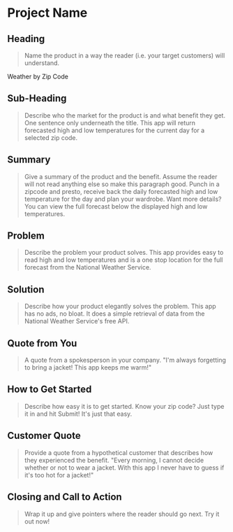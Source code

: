 # Project Name #

<!--
> This material was originally posted [here](http://www.quora.com/What-is-Amazons-approach-to-product-development-and-product-management). It is reproduced here for posterities sake.

There is an approach called "working backwards" that is widely used at Amazon. They work backwards from the customer, rather than starting with an idea for a product and trying to bolt customers onto it. While working backwards can be applied to any specific product decision, using this approach is especially important when developing new products or features.

For new initiatives a product manager typically starts by writing an internal press release announcing the finished product. The target audience for the press release is the new/updated product's customers, which can be retail customers or internal users of a tool or technology. Internal press releases are centered around the customer problem, how current solutions (internal or external) fail, and how the new product will blow away existing solutions.

If the benefits listed don't sound very interesting or exciting to customers, then perhaps they're not (and shouldn't be built). Instead, the product manager should keep iterating on the press release until they've come up with benefits that actually sound like benefits. Iterating on a press release is a lot less expensive than iterating on the product itself (and quicker!).

If the press release is more than a page and a half, it is probably too long. Keep it simple. 3-4 sentences for most paragraphs. Cut out the fat. Don't make it into a spec. You can accompany the press release with a FAQ that answers all of the other business or execution questions so the press release can stay focused on what the customer gets. My rule of thumb is that if the press release is hard to write, then the product is probably going to suck. Keep working at it until the outline for each paragraph flows.

Oh, and I also like to write press-releases in what I call "Oprah-speak" for mainstream consumer products. Imagine you're sitting on Oprah's couch and have just explained the product to her, and then you listen as she explains it to her audience. That's "Oprah-speak", not "Geek-speak".

Once the project moves into development, the press release can be used as a touchstone; a guiding light. The product team can ask themselves, "Are we building what is in the press release?" If they find they're spending time building things that aren't in the press release (overbuilding), they need to ask themselves why. This keeps product development focused on achieving the customer benefits and not building extraneous stuff that takes longer to build, takes resources to maintain, and doesn't provide real customer benefit (at least not enough to warrant inclusion in the press release).
 -->

## Heading ##
  > Name the product in a way the reader (i.e. your target customers) will understand.

  Weather by Zip Code

## Sub-Heading ##
  > Describe who the market for the product is and what benefit they get. One sentence only underneath the title.
  This app will return forecasted high and low temperatures for the current day for a selected zip code.

## Summary ##
  > Give a summary of the product and the benefit. Assume the reader will not read anything else so make this paragraph good.
  Punch in a zipcode and presto, receive back the daily forecasted high and low temperature for the day and plan your wardrobe. Want more details? You can view the full forecast below the displayed high and low temperatures.

## Problem ##
  > Describe the problem your product solves.
  This app provides easy to read high and low temperatures and is a one stop location for the full forecast from the National Weather Service.

## Solution ##
  > Describe how your product elegantly solves the problem.
  This app has no ads, no bloat. It does a simple retrieval of data from the National Weather Service's free API.

## Quote from You ##
  > A quote from a spokesperson in your company.
  "I'm always forgetting to bring a jacket! This app keeps me warm!"

## How to Get Started ##
  > Describe how easy it is to get started.
  Know your zip code? Just type it in and hit Submit! It's just that easy.

## Customer Quote ##
  > Provide a quote from a hypothetical customer that describes how they experienced the benefit.
  "Every morning, I cannot decide whether or not to wear a jacket. With this app I never have to guess if it's too hot for a jacket!"

## Closing and Call to Action ##
  > Wrap it up and give pointers where the reader should go next.
  Try it out now!